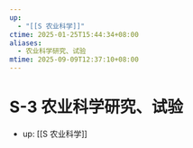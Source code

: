 ```yaml
---
up:
  - "[[S 农业科学]]"
ctime: 2025-01-25T15:44:34+08:00
aliases:
  - 农业科学研究、试验
mtime: 2025-09-09T12:37:10+08:00
---
```


# S-3 农业科学研究、试验

- up: [[S 农业科学]]
